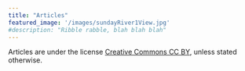 ```yaml
---
title: "Articles"
featured_image: '/images/sundayRiver1View.jpg'
#description: "Ribble rabble, blah blah blah"
---
```

Articles are under the license [Creative Commons CC BY](https://creativecommons.org/licenses/by/4.0/), unless stated 
otherwise.